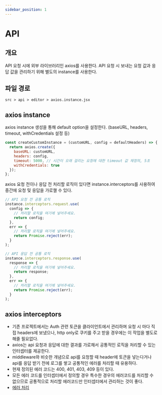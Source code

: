```yaml
---
sidebar_position: 1
---
```


# API

## 개요

API 요청 시에 외부 라이브러리인 axios를 사용한다.
API 요청 시 보내는 요청 값과 응답 값을 관리하기 위해 별도의 instance를 사용한다.

## 파일 경로

```text
src > api > editor > axios.instance.jsx
```

## axios instance

axios instance 생성을 통해 default option을 설정한다. (baseURL, headers, timeout, withCredentials 설정 등)

```js
const createCustomInstance = (customURL, config = defaultHeaders) => {
  return axios.create({
    baseURL: customURL,
    headers: config,
    timeout: 5000, // 시간이 오래 걸리는 요청에 대한 timeout 값 재정의, 5초
    withCredentials: true
  });
};
```

axios 요청 전이나 응답 전 처리할 로직이 있다면 instance.interceptors를 사용하여 중간에 요청 및 응답을 가로챌 수 있다.

```js
// API 요청 전 공통 로직
instance.interceptors.request.use(
  config => {
    // 처리할 로직을 여기에 넣어주세요.
    return config;
  },
  err => {
    // 처리할 로직을 여기에 넣어주세요.
    return Promise.reject(err);
  }
);

// API 응답 전 공통 로직
instance.interceptors.response.use(
  response => {
    // 처리할 로직을 여기에 넣어주세요.
    return response;
  },
  err => {
    // 처리할 로직을 여기에 넣어주세요.
    return Promise.reject(err);
  }
);
```

## axios interceptors

- 기존 프로젝트에서는 Auth 관련 토큰을 클라이언트에서 관리하며 요청 시 마다 직접 headers에 보냈으나, http only로 쿠키를 주고 받을 경우에는 이 작업을 별도로 해줄 필요없다.
- axios는 api 요청과 응답에 대한 결과를 가로채서 공통적인 로직을 처리할 수 있는 인터셉터를 제공한다.
- middleware와 비슷한 개념으로 api를 요청할 때 header에 토큰을 넣는다거나 api를 응답 받기 전에 로그를 쌓고 공통적인 에러를 처리할 때 유용하다.
- 현재 정의된 에러 코드는 400, 401, 403, 409 등이 있다.
- 모든 에러 코드를 인터셉터에서 정의할 경우 특수한 경우의 에러코드를 처리할 수 없으므로 공통적으로 처리할 에러코드만 인터셉터에서 관리하는 것이 좋다.
- [에러 처리](/docs/common/error)
